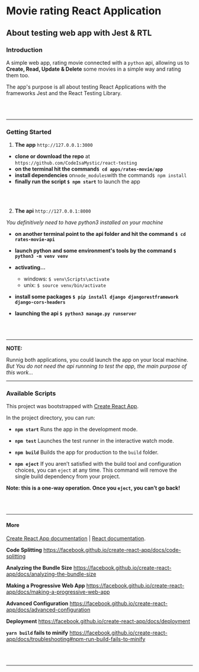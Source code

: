 # Movie rating React Application

## About testing web app with Jest & RTL

### Introduction

A simple web app, rating movie connected with a `python` api, allowing us to **Create, Read, Update & Delete** some movies in a simple way and rating them too.

The app's purpose is all about testing React Applications with the frameworks Jest and the React Testing Library.

<br>
<br>

---

### Getting Started

1. **The app** `http://127.0.0.1:3000`

- **clone or download the repo** at `https://github.com/CodeIsaMystic/react-testing`
- **on the terminal hit the command`$ cd apps/rates-movie/app`**
- **install dependencies** on`node_modules`with the command`$ npm install`
- **finally run the script `$ npm start`** to launch the app

<br>
<br>

2. **The api** `http://127.0.0.1:8000`

_You definitively need to have python3 installed on your machine_

- **on another terminal point to the api folder and hit the command `$ cd rates-movie-api`**
- **launch python and some environment's tools by the command `$ python3 -m venv venv`**

- **activating...**
  - windows: `$ venv\Scripts\activate`
  - unix: `$ source venv/bin/activate`
- **install some packages `$ pip install django djangorestframework django-cors-headers`**

- **launching the api `$ python3 manage.py runserver`**

<br>
<br>

---

**NOTE:**

Runnig both applications, you could launch the app on your local machine.
_But You do not need the api runnning to test the app, the main purpose of this work..._

---

### Available Scripts

This project was bootstrapped with [Create React App](https://github.com/facebook/create-react-app).

In the project directory, you can run:

- **`npm start`** Runs the app in the development mode.

- **`npm test`** Launches the test runner in the interactive watch mode.

- **`npm build`** Builds the app for production to the `build` folder.

- **`npm eject`** If you aren’t satisfied with the build tool and configuration choices, you can `eject` at any time. This command will remove the single build dependency from your project.

**Note: this is a one-way operation. Once you `eject`, you can’t go back!**

<br>
<br>

---

#### More

[Create React App documentation](https://facebook.github.io/create-react-app/docs/getting-started) | [React documentation](https://reactjs.org/).

**Code Splitting** https://facebook.github.io/create-react-app/docs/code-splitting

**Analyzing the Bundle Size** https://facebook.github.io/create-react-app/docs/analyzing-the-bundle-size

**Making a Progressive Web App** https://facebook.github.io/create-react-app/docs/making-a-progressive-web-app

**Advanced Configuration** https://facebook.github.io/create-react-app/docs/advanced-configuration

**Deployment** https://facebook.github.io/create-react-app/docs/deployment

**`yarn build` fails to minify** https://facebook.github.io/create-react-app/docs/troubleshooting#npm-run-build-fails-to-minify

<br>
<br>

---

